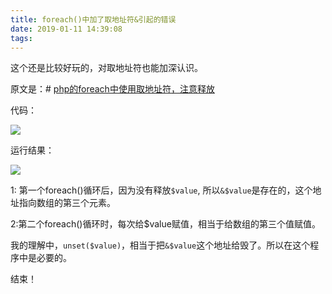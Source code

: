 ```yaml
---
title: foreach()中加了取地址符&引起的错误
date: 2019-01-11 14:39:08
tags:
---
```


这个还是比较好玩的，对取地址符也能加深认识。

原文是：# [php的foreach中使用取地址符，注意释放](https://www.cnblogs.com/firstForEver/p/5201618.html)


代码：

![](https://upload-images.jianshu.io/upload_images/2875232-5e1026983f572d71.png?imageMogr2/auto-orient/strip%7CimageView2/2/w/1240)

运行结果：

![](https://upload-images.jianshu.io/upload_images/2875232-739511425449f3e6.png?imageMogr2/auto-orient/strip%7CimageView2/2/w/1240)

1: 第一个foreach()循环后，因为没有释放`$value`, 所以`&$value`是存在的，这个地址指向数组的第三个元素。

2:第二个foreach()循环时，每次给$value赋值，相当于给数组的第三个值赋值。

我的理解中，`unset($value)`，相当于把`&$value`这个地址给毁了。所以在这个程序中是必要的。

结束！




